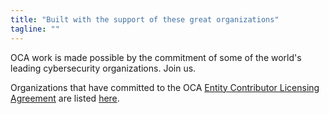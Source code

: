 ```yaml
---
title: "Built with the support of these great organizations"
tagline: ""
---
```


OCA work is made possible by the commitment of some of the world's leading cybersecurity organizations. Join us.

Organizations that have committed to the OCA [Entity Contributor Licensing Agreement](https://www.oasis-open.org/resources/projects/cla/projects-entity-cla) are listed [here](https://www.oasis-open.org/resources/projects/cla/projects-view-entity-cla). 
